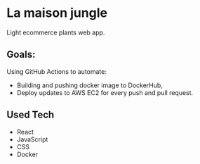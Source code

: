 # La maison jungle

Light ecommerce plants web app.

## Goals:

Using GitHub Actions to automate:

- Building and pushing docker image to DockerHub,
- Deploy updates to AWS EC2
  for every push and pull request.

## Used Tech

- React
- JavaScript
- CSS
- Docker
